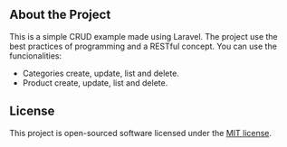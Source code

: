 ## About the Project

This is a simple CRUD example made using Laravel. The project use the best practices of programming and a RESTful concept. You can use the funcionalities:

- Categories create, update, list and delete.
- Product create, update, list and delete.

## License

This project is open-sourced software licensed under the [MIT license](https://opensource.org/licenses/MIT).
